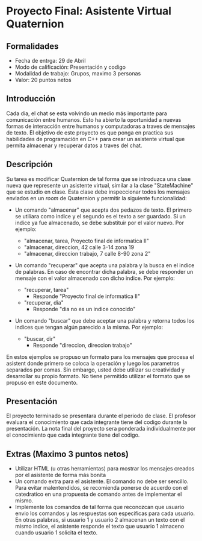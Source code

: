 # Proyecto Final: Asistente Virtual Quaternion

## Formalidades

* Fecha de entrga: 29 de Abril
* Modo de calificación: Presentación y codigo
* Modalidad de trabajo: Grupos, maximo 3 personas
* Valor: 20 puntos netos

## Introducción

Cada dia, el chat se esta volvindo un medio más importante para comunicación entre humanos. Esto ha abierto la oportunidad a nuevas formas de interacción entre humanos y computadoras a traves de mensajes de texto. El objetivo de este proyecto es que ponga en practica sus habilidades de programación en C++ para crear un asistente virtual que permita almacenar y recuperar datos a traves del chat.

## Descripción

Su tarea es modificar Quaternion de tal forma que se introduzca una clase nueva que represente un asistente virtual, similar a la clase "StateMachine" que se estudio en clase. Esta clase debe inspeccionar todos los mensajes enviados en un *room* de Quaternion y permitir la siguiente funcionalidad:

* Un comando "almacenar" que acepta dos pedazos de texto. El primero se utiliara como indice y el segundo es el texto a ser guardado. Si un indice ya fue almacenado, se debe substituir por el valor nuevo. Por ejemplo:
    * "almacenar, tarea, Proyecto final de informatica II"
    * "almacenar, direccion, 42 calle 3-14 zona 19
    * "almacenar, direccion trabajo, 7 calle 8-90 zona 2"

* Un comando "recuperar" que acepta una palabra y la busca en el indice de palabras. En caso de encontrar dicha palabra, se debe responder un mensaje con el valor almacenado con dicho indice. Por ejemplo:
    * "recuperar, tarea"
        * Responde "Proyecto final de informatica II"
    * "recuperar, dia"
        * Responde "dia no es un indice conocido"

* Un comando "buscar" que debe aceptar una palabra y retorna todos los indices que tengan algún parecido a la misma. Por ejemplo:
    * "buscar, dir"
        * Responde "direccion, direccion trabajo"


En estos ejemplos se propuso un formato para los mensajes que procesa el asistent donde primero se coloca la operación y luego los parametros separados por comas. Sin embargo, usted debe utilizar su creatividad y desarrollar su propio formato. No tiene permitido utilizar el formato que se propuso en este documento.

## Presentación

El proyecto terminado se presentara durante el periodo de clase. El profesor evaluara el conocimiento que cada integrante tiene del codigo durante la presentación. La nota final del proyecto sera ponderada individualmente por el conocimiento que cada integrante tiene del codigo.

## Extras (Maximo 3 puntos netos)

* Utilizar HTML (u otras herramientas) para mostrar los mensajes creados por el asistente de forma más bonita
* Un comando extra para el asistente. El comando no debe ser sencillo. Para evitar malentendidos, se recomienda ponerse de acuerdo con el catedratico en una propuesta de comando antes de implementar el mismo.
* Implemente los comandos de tal forma que reconozcan que usuario envio los comandos y las respuestas son especificas para cada usuario. En otras palabras, si usuario 1 y usuario 2 almacenan un texto con el mismo indice, el asistente responde el texto que usuario 1 almaceno cuando usuario 1 solicita el texto.
